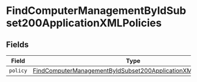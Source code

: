 # FindComputerManagementByIdSubset200ApplicationXMLPolicies


## Fields

| Field                                                                                                                                                         | Type                                                                                                                                                          | Required                                                                                                                                                      | Description                                                                                                                                                   |
| ------------------------------------------------------------------------------------------------------------------------------------------------------------- | ------------------------------------------------------------------------------------------------------------------------------------------------------------- | ------------------------------------------------------------------------------------------------------------------------------------------------------------- | ------------------------------------------------------------------------------------------------------------------------------------------------------------- |
| `policy`                                                                                                                                                      | [FindComputerManagementByIdSubset200ApplicationXMLPoliciesPolicy](../../models/operations/findcomputermanagementbyidsubset200applicationxmlpoliciespolicy.md) | :heavy_minus_sign:                                                                                                                                            | N/A                                                                                                                                                           |